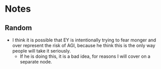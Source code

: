 # Notes
## Random
- I think it is possible that EY is intentionally trying to fear monger and over represent the risk of AGI, because he think this is the only way people will take it seriously.
	- If he is doing this, it is a bad idea, for reasons I will cover on a separate node.